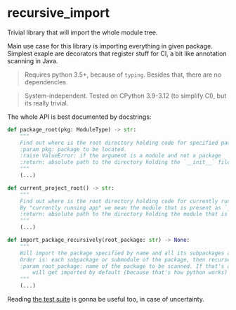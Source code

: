 # recursive_import

Trivial library that will import the whole module tree.

Main use case for this library is importing everything in given package. Simplest exaple are
decorators that register stuff for CI, a bit like annotation scanning in Java.

> Requires python 3.5+, because of `typing`. Besides that, there are no dependencies.

> System-independent. Tested on CPython 3.9-3.12 (to simplify CI), but its really trivial. 

The whole API is best documented by docstrings:

```python
def package_root(pkg: ModuleType) -> str:
    """
    Find out where is the root directory holding code for specified package or module.
    :param pkg: package to be located.
    :raise ValueError: if the argument is a module and not a package
    :return: absolute path to the directory holding the `__init__` file of the package
    """
    (...)

def current_project_root() -> str:
    """
    Find out where is the root directory holding code for currently running app.
    By "currently running app" we mean the module that is present as `__main__`.
    :return: absolute path to the directory holding the module that is `__main__`
    """
    (...)

def import_package_recursively(root_package: str) -> None:
    """
    Will import the package specified by name and all its subpackages and submodules recursively.
    Order is: each subpackage or submodule of the package, then recurse in that same order.
    :param root_package: name of the package to be scanned. If that's already a subpackage, its parent packages
        will get imported by default (because that's how python works)
    """
    (...)
```

Reading [the test suite](./test/test_recursive_import_from_root.py) is gonna be useful too, in case of uncertainty.